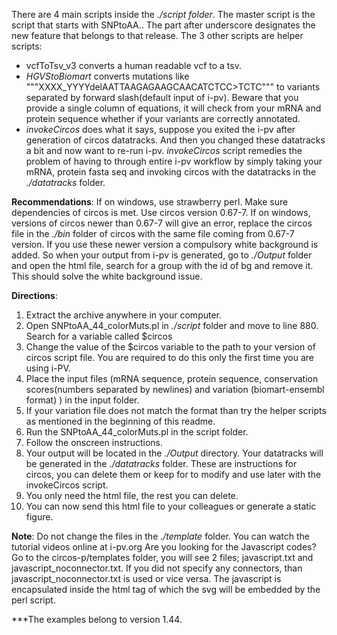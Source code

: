 There are 4 main scripts inside the *./script folder*. The master script is the script that starts with SNPtoAA.. 
The part after underscore designates the new feature that belongs to that release. 
The 3 other scripts are helper scripts:

 * vcfToTsv_v3 converts a human readable vcf to a tsv. 
 * _HGVStoBiomart_ converts mutations like """XXXX_YYYYdelAATTAAGAGAAGCAACATCTCC>TCTC""" to variants separated by forward slash(default input of i-pv). 
 Beware that you provide a single column of equations, it will check from your mRNA and protein sequence whether if your variants are correctly annotated. 
 * _invokeCircos_ does what it says, suppose you exited the i-pv after generation of circos datatracks. 
And then you changed these datatracks a bit and now want to re-run i-pv. 
*invokeCircos* script remedies the problem of having to through entire i-pv workflow by simply taking your mRNA, protein fasta seq and invoking circos with the datatracks in the *./datatracks* folder.

__Recommendations__: If on windows, use strawberry perl. Make sure dependencies of circos is met. Use circos version 0.67-7. 
If on windows, versions of circos newer than 0.67-7 will give an error, replace the circos file in the *./bin* folder of circos with the same file coming from 0.67-7 version. 
If you use these newer version a compulsory white background is added. So when your output from i-pv is generated, go to *./Output* folder and open the html file, search for a group with the id of bg and remove it. 
This should solve the white background issue.

__Directions__:

 1. Extract the archive anywhere in your computer.
 2. Open SNPtoAA_44_colorMuts.pl in *./script* folder and move to line 880. Search for a variable called $circos
 3. Change the value of the $circos variable to the path to your version of circos script file. You are required to do this only the first time you are using i-PV.
 4. Place the input files (mRNA sequence, protein sequence, conservation scores(numbers separated by newlines) and variation (biomart-ensembl format) ) in the input folder.
 5. If your variation file does not match the format than try the helper scripts as mentioned in the beginning of this readme.
 6. Run the SNPtoAA_44_colorMuts.pl in the script folder.
 7. Follow the onscreen instructions.
 8. Your output will be located in the *./Output* directory. Your datatracks will be generated in the *./datatracks* folder. These are instructions for circos, you can delete them or keep for to modify and use later with the invokeCircos script.
 9. You only need the html file, the rest you can delete.
 10. You can now send this html file to your colleagues or generate a static figure.

__Note__: Do not change the files in the *./template* folder.
You can watch the tutorial videos online at i-pv.org
Are you looking for the Javascript codes? Go to the circos-p/templates folder, you will see 2 files; javascript.txt and javascript_noconnector.txt.
If you did not specify any connectors, than javascript_noconnector.txt is used or vice versa. The javascript is encapsulated inside the html tag of which the svg will be embedded by the perl script.

***The examples belong to version 1.44.